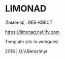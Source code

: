 # LIMONAD
Лимонад . ВЕБ-КВЕСТ

https://limonad.netlify.com

Template site to webquest

2018 | O.V.Berezhnyi
